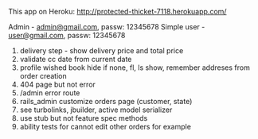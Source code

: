 This app on Heroku:
http://protected-thicket-7118.herokuapp.com/

Admin - admin@gmail.com, passw: 12345678
Simple user - user@gmail.com, passw: 12345678

1) delivery step - show delivery price and total price
2) validate cc date from current date
3) profile wished book hide if none, fl, ls show, remember addreses from order creation
4) 404 page but not error
5) /admin error route
6) rails_admin customize orders page (customer, state)
7) see turbolinks, jbuilder, active model serializer
8) use stub but not feature spec methods
9) ability tests for cannot edit other orders for example

